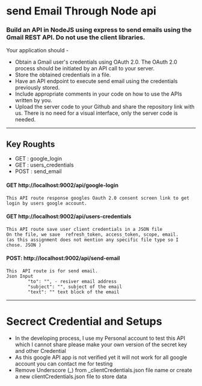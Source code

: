 # send Email Through Node api

### Build an API in NodeJS using express to send emails using the Gmail REST API. Do not use the client libraries.

Your application should -

- Obtain a Gmail user's credentials using OAuth 2.0. The OAuth 2.0 process should be initiated by an API call to your server.
- Store the obtained credentials in a file.
- Have an API endpoint to execute send email using the credentials previously stored.
- Include appropriate comments in your code on how to use the APIs written by you.
- Upload the server code to your Github and share the repository link with us. There is no need for a visual interface, only the server code is needed.

***

## Key Roughts 
-   GET : google_login
-   GET : users_credentials
-   POST : send_email

#### GET http://localhost:9002/api/google-login
    This API route response googles Oauth 2.0 consent screen link to get login by users google account.

#### GET http://localhost:9002/api/users-credentials
    This API route save user client credentials in a JSON file 
    On the file, we save  refresh_token, access_token, scope, email.
    (as this assignment does not mention any specific file type so I chose. JSON ) 

#### POST: http://localhost:9002/api/send-email
    This  API route is for send email.
    Json Input
            "to": "", - resiver email address 
            "subject": "", subject of the email
            "text": "" text block of the email
***

# Secrect Credential and Setups 
-  In the developing process, I use my Personal account to test this API which I cannot share please make your own version of the secret key and other Credential
- As this google API app is not verified yet it will not work for all google account you can contact me for testing
- Remove Underscore (_) from _clientCredentials.json file name or create a new clientCredentials.json file to store data
